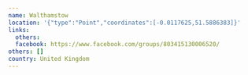 ```yaml
---
name: Walthamstow
location: '{"type":"Point","coordinates":[-0.0117625,51.5886383]}'
links:
  others: 
  facebook: https://www.facebook.com/groups/803415130006520/
others: []
country: United Kingdom
---
```

